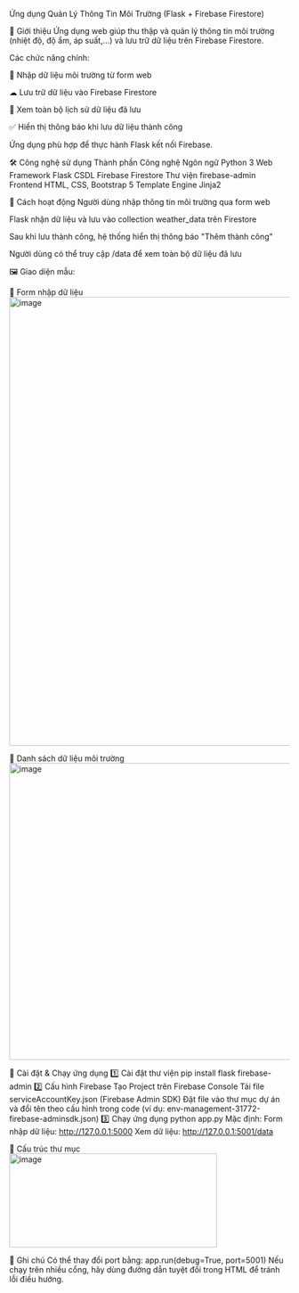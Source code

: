  Ứng dụng Quản Lý Thông Tin Môi Trường
(Flask + Firebase Firestore)

📌 Giới thiệu
Ứng dụng web giúp thu thập và quản lý thông tin môi trường (nhiệt độ, độ ẩm, áp suất,...) và lưu trữ dữ liệu trên Firebase Firestore.

Các chức năng chính:

📝 Nhập dữ liệu môi trường từ form web

☁ Lưu trữ dữ liệu vào Firebase Firestore

📄 Xem toàn bộ lịch sử dữ liệu đã lưu

✅ Hiển thị thông báo khi lưu dữ liệu thành công

Ứng dụng phù hợp để thực hành Flask kết nối Firebase.

🛠 Công nghệ sử dụng
Thành phần	Công nghệ
Ngôn ngữ	Python 3
Web Framework	Flask
CSDL	Firebase Firestore
Thư viện	firebase-admin
Frontend	HTML, CSS, Bootstrap 5
Template Engine	Jinja2

🧠 Cách hoạt động
Người dùng nhập thông tin môi trường qua form web

Flask nhận dữ liệu và lưu vào collection weather_data trên Firestore

Sau khi lưu thành công, hệ thống hiển thị thông báo "Thêm thành công"

Người dùng có thể truy cập /data để xem toàn bộ dữ liệu đã lưu

🖼 Giao diện mẫu:

🔹 Form nhập dữ liệu
<img width="1704" height="806" alt="image" src="https://github.com/user-attachments/assets/ecf31941-feb9-4305-a263-19e89de62d8b" />

🔹 Danh sách dữ liệu môi trường
<img width="1435" height="533" alt="image" src="https://github.com/user-attachments/assets/57d023c2-8fdb-4ada-b510-5b300e4a758e" />

🚀 Cài đặt & Chạy ứng dụng
1️⃣ Cài đặt thư viện
pip install flask firebase-admin
2️⃣ Cấu hình Firebase
Tạo Project trên Firebase Console
Tải file serviceAccountKey.json (Firebase Admin SDK)
Đặt file vào thư mục dự án và đổi tên theo cấu hình trong code
(ví dụ: env-management-31772-firebase-adminsdk.json)
3️⃣ Chạy ứng dụng
python app.py
Mặc định:
Form nhập dữ liệu: http://127.0.0.1:5000
Xem dữ liệu: http://127.0.0.1:5001/data

📂 Cấu trúc thư mục
<img width="373" height="169" alt="image" src="https://github.com/user-attachments/assets/a57b4e32-6b83-4605-8e3f-1e2ebb3fda65" />

📌 Ghi chú
Có thể thay đổi port bằng:
app.run(debug=True, port=5001)
Nếu chạy trên nhiều cổng, hãy dùng đường dẫn tuyệt đối trong HTML để tránh lỗi điều hướng.
